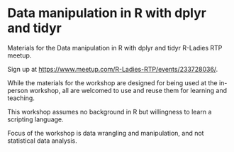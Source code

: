# Data manipulation in R with dplyr and tidyr

Materials for the Data manipulation in R with dplyr and tidyr R-Ladies RTP meetup. 

Sign up at https://www.meetup.com/R-Ladies-RTP/events/233728036/.

While the materials for the workshop are designed for being used at the in-person 
workshop, all are welcomed to use and reuse them for learning and teaching.

This workshop assumes no background in R but willingness to learn a scripting
language.

Focus of the workshop is data wrangling and manipulation, and not statistical
data analysis.